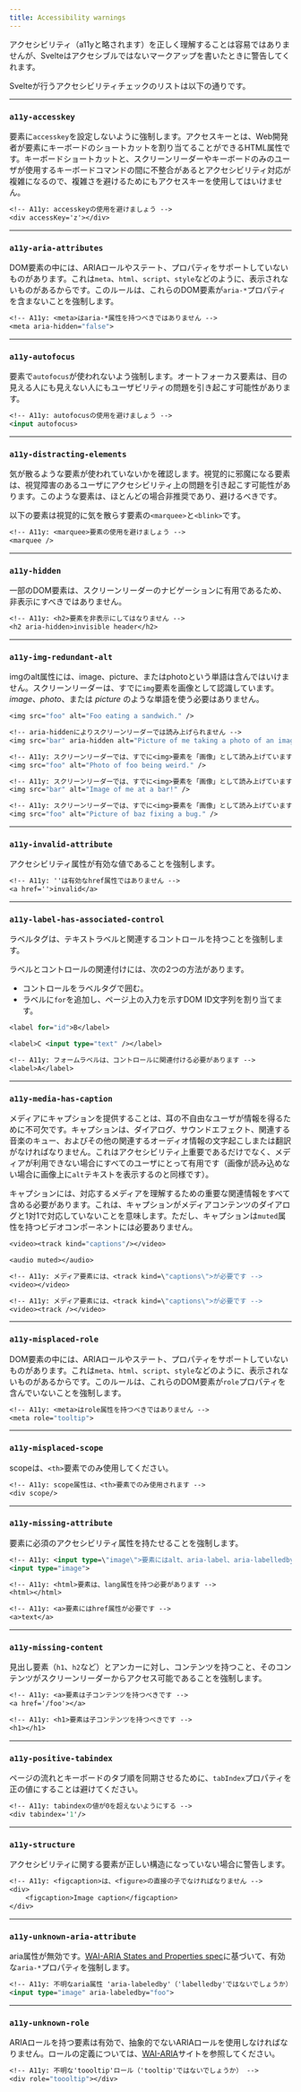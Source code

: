 ```yaml
---
title: Accessibility warnings
---
```


アクセシビリティ（a11yと略されます）を正しく理解することは容易ではありませんが、Svelteはアクセシブルではないマークアップを書いたときに警告してくれます。

Svelteが行うアクセシビリティチェックのリストは以下の通りです。

---

### `a11y-accesskey`

要素に`accesskey`を設定しないように強制します。アクセスキーとは、Web開発者が要素にキーボードのショートカットを割り当てることができるHTML属性です。キーボードショートカットと、スクリーンリーダーやキーボードのみのユーザが使用するキーボードコマンドの間に不整合があるとアクセシビリティ対応が複雑になるので、複雑さを避けるためにもアクセスキーを使用してはいけません。

```sv
<!-- A11y: accesskeyの使用を避けましょう -->
<div accessKey='z'></div>
```

---

### `a11y-aria-attributes`

DOM要素の中には、ARIAロールやステート、プロパティをサポートしていないものがあります。これは`meta`、`html`、`script`、`style`などのように、表示されないものがあるからです。このルールは、これらのDOM要素が`aria-*`プロパティを含まないことを強制します。

```sv
<!-- A11y: <meta>はaria-*属性を持つべきではありません -->
<meta aria-hidden="false">
```

---

### `a11y-autofocus`

要素で`autofocus`が使われないよう強制します。オートフォーカス要素は、目の見える人にも見えない人にもユーザビリティの問題を引き起こす可能性があります。

```sv
<!-- A11y: autofocusの使用を避けましょう -->
<input autofocus>
```

---

### `a11y-distracting-elements`

気が散るような要素が使われていないかを確認します。視覚的に邪魔になる要素は、視覚障害のあるユーザにアクセシビリティ上の問題を引き起こす可能性があります。このような要素は、ほとんどの場合非推奨であり、避けるべきです。

以下の要素は視覚的に気を散らす要素の`<marquee>`と`<blink>`です。

```sv
<!-- A11y: <marquee>要素の使用を避けましょう -->
<marquee />
```

---

### `a11y-hidden`

一部のDOM要素は、スクリーンリーダーのナビゲーションに有用であるため、非表示にすべきではありません。

```sv
<!-- A11y: <h2>要素を非表示にしてはなりません -->
<h2 aria-hidden>invisible header</h2>
```

---

### `a11y-img-redundant-alt`

imgのalt属性には、image、picture、またはphotoという単語は含んではいけません。スクリーンリーダーは、すでに`img`要素を画像として認識しています。_image_、_photo_、または _picture_ のような単語を使う必要はありません。

```sv
<img src="foo" alt="Foo eating a sandwich." />

<!-- aria-hiddenによりスクリーンリーダーでは読み上げられません -->
<img src="bar" aria-hidden alt="Picture of me taking a photo of an image" />

<!-- A11y: スクリーンリーダーでは、すでに<img>要素を「画像」として読み上げています -->
<img src="foo" alt="Photo of foo being weird." />

<!-- A11y: スクリーンリーダーでは、すでに<img>要素を「画像」として読み上げています -->
<img src="bar" alt="Image of me at a bar!" />

<!-- A11y: スクリーンリーダーでは、すでに<img>要素を「画像」として読み上げています -->
<img src="foo" alt="Picture of baz fixing a bug." />
```

---

### `a11y-invalid-attribute`

アクセシビリティ属性が有効な値であることを強制します。

```sv
<!-- A11y: ''は有効なhref属性ではありません -->
<a href=''>invalid</a>
```

---

### `a11y-label-has-associated-control`

ラベルタグは、テキストラベルと関連するコントロールを持つことを強制します。

ラベルとコントロールの関連付けには、次の2つの方法があります。

- コントロールをラベルタグで囲む。
- ラベルに`for`を追加し、ページ上の入力を示すDOM ID文字列を割り当てます。

```sv
<label for="id">B</label>

<label>C <input type="text" /></label>

<!-- A11y: フォームラベルは、コントロールに関連付ける必要があります -->
<label>A</label>
```

---

### `a11y-media-has-caption`

メディアにキャプションを提供することは、耳の不自由なユーザが情報を得るために不可欠です。キャプションは、ダイアログ、サウンドエフェクト、関連する音楽のキュー、およびその他の関連するオーディオ情報の文字起こしまたは翻訳がなければなりません。これはアクセシビリティ上重要であるだけでなく、メディアが利用できない場合にすべてのユーザにとって有用です（画像が読み込めない場合に画像上に`alt`テキストを表示するのと同様です）。

キャプションには、対応するメディアを理解するための重要な関連情報をすべて含める必要があります。これは、キャプションがメディアコンテンツのダイアログと1対1で対応していないことを意味します。ただし、キャプションは`muted`属性を持つビデオコンポーネントには必要ありません。

```sv
<video><track kind="captions"/></video>

<audio muted></audio>

<!-- A11y: メディア要素には、<track kind=\"captions\">が必要です -->
<video></video>

<!-- A11y: メディア要素には、<track kind=\"captions\">が必要です -->
<video><track /></video>
```

---

### `a11y-misplaced-role`

DOM要素の中には、ARIAロールやステート、プロパティをサポートしていないものがあります。これは`meta`、`html`、`script`、`style`などのように、表示されないものがあるからです。このルールは、これらのDOM要素が`role`プロパティを含んでいないことを強制します。

```sv
<!-- A11y: <meta>はrole属性を持つべきではありません -->
<meta role="tooltip">
```

---

### `a11y-misplaced-scope`

scopeは、`<th>`要素でのみ使用してください。

```sv
<!-- A11y: scope属性は、<th>要素でのみ使用されます -->
<div scope/>
```

---

### `a11y-missing-attribute`

要素に必須のアクセシビリティ属性を持たせることを強制します。

```sv
<!-- A11y: <input type=\"image\">要素にはalt、aria-label、aria-labelledby属性が必要です -->
<input type="image">

<!-- A11y: <html>要素は、lang属性を持つ必要があります -->
<html></html>

<!-- A11y: <a>要素にはhref属性が必要です -->
<a>text</a>
```

---

### `a11y-missing-content`

見出し要素（`h1`、`h2`など）とアンカーに対し、コンテンツを持つこと、そのコンテンツがスクリーンリーダーからアクセス可能であることを強制します。

```sv
<!-- A11y: <a>要素は子コンテンツを持つべきです -->
<a href='/foo'></a>

<!-- A11y: <h1>要素は子コンテンツを持つべきです -->
<h1></h1>
```

---

### `a11y-positive-tabindex`

ページの流れとキーボードのタブ順を同期させるために、`tabIndex`プロパティを正の値にすることは避けてください。

```sv
<!-- A11y: tabindexの値が0を超えないようにする -->
<div tabindex='1'/>
```

---

### `a11y-structure`

アクセシビリティに関する要素が正しい構造になっていない場合に警告します。

```sv
<!-- A11y: <figcaption>は、<figure>の直接の子でなければなりません -->
<div>
	<figcaption>Image caption</figcaption>
</div>
```

---

### `a11y-unknown-aria-attribute`

aria属性が無効です。[WAI-ARIA States and Properties spec](https://www.w3.org/WAI/PF/aria-1.1/states_and_properties)に基づいて、有効な`aria-*`プロパティを強制します。

```sv
<!-- A11y: 不明なaria属性 'aria-labeledby'（'labelledby'ではないでしょうか） -->
<input type="image" aria-labeledby="foo">
```

---

### `a11y-unknown-role`

ARIAロールを持つ要素は有効で、抽象的でないARIAロールを使用しなければなりません。ロールの定義については、[WAI-ARIA](https://www.w3.org/TR/wai-aria/#role_definitions)サイトを参照してください。

```sv
<!-- A11y: 不明な'toooltip'ロール（'tooltip'ではないでしょうか） -->
<div role="toooltip"></div>
```
